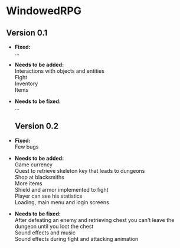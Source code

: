 # WindowedRPG

<strong>Version 0.1</strong>
---
- <b>Fixed: </b><br>
  ...
- <b>Needs to be added: </b><br>
  Interactions with objects and entities<br>
  Fight<br>
  Inventory<br>
  Items
- <b>Needs to be fixed: </b><br>
  ...
  
  <strong>Version 0.2</strong>
  ---
- <b>Fixed: </b><br>
  Few bugs
- <b>Needs to be added: </b><br>
  Game currency<br>
  Quest to retrieve skeleton key that leads to dungeons<br>
  Shop at blacksmiths<br>
  More items<br>
  Shield and armor implemented to fight<br>
  Player can see his statistics<br>
  Loading, main menu and login screens<br>
- <b>Needs to be fixed: </b><br>
  After defeating an enemy and retrieving chest you can't leave the dungeon until you loot the chest<br>
  Sound effects and music<br>
  Sound effects during fight and attacking animation<br>
